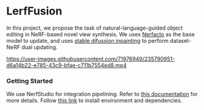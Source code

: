 # LerfFusion 
In this project, we propose the task of natural-language-guided object editing in NeRF-based novel view synthesis. We uses [Nerfacto](https://docs.nerf.studio/en/latest/nerfology/methods/nerfacto.html) as the base model to update, and uses [stable difussion inpainting](https://huggingface.co/runwayml/stable-diffusion-inpainting) to perform dataset-NeRF dual updating.

https://user-images.githubusercontent.com/71976949/235790951-d6a14b22-e785-43c9-bfae-c711b7554ed8.mp4

### Getting Started  
We use NerfStudio for integration pipelining. Refer to [this documentation](https://docs.nerf.studio/en/latest/developer_guides/new_methods.html) for more details. Follow [this link](https://docs.nerf.studio/en/latest/quickstart/installation.html) to install environment and dependencies. 
